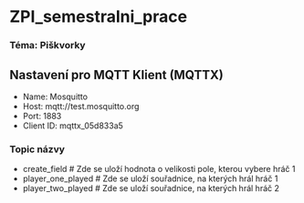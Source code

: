 # ZPI_semestralni_prace
### Téma: Piškvorky
## Nastavení pro MQTT Klient (MQTTX)
- Name: Mosquitto
- Host: mqtt://test.mosquitto.org
- Port: 1883
- Client ID: mqttx_05d833a5
### Topic názvy
- create_field         # Zde se uloží hodnota o velikosti pole, kterou vybere hráč 1
- player_one_played    # Zde se uloží souřadnice, na kterých hrál hráč 1
- player_two_played    # Zde se uloží souřadnice, na kterých hrál hráč 2
